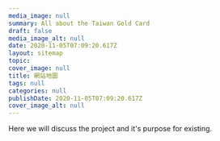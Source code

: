 ```yaml
---
media_image: null
summary: All about the Taiwan Gold Card
draft: false
media_image_alt: null
date: 2020-11-05T07:09:20.617Z
layout: sitemap
topic: 
cover_image: null
title: 網站地圖
tags: null
categories: null
publishDate: 2020-11-05T07:09:20.617Z
cover_image_alt: null
---
```


Here we will discuss the project and it's purpose for existing.
